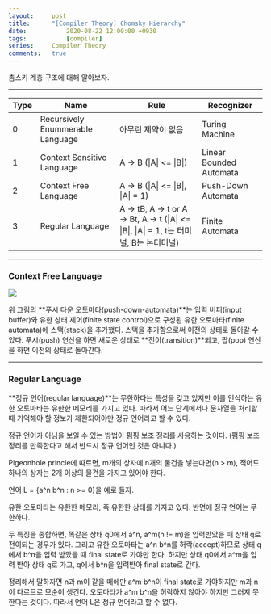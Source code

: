 ```yaml
---
layout:		post
title:		"[Compiler Theory] Chomsky Hierarchy"
date:			2020-08-22 12:00:00 +0930
tags:			[compiler]
series: 	Compiler Theory
comments:	true
---
```


촘스키 계층 구조에 대해 알아보자.

---

Type|Name|Rule|Recognizer|
---|---|---|---|
0|Recursively Enummerable Language|아무런 제약이 없음|Turing Machine|
1|Context Sensitive Language|A -> B (\|A\| <= \|B\|)|Linear Bounded Automata|
2|Context Free Language|A -> B (\|A\| <= \|B\|, \|A\| = 1)|Push-Down Automata|
3|Regular Language|A -> tB, A -> t or A -> Bt, A -> t (\|A\| <= \|B\|, \|A\| = 1, t는 터미널, B는 논터미널)|Finite Automata|

---
### Context Free Language

![](https://images.velog.io/images/chowisely/post/f472576e-ad77-4d16-87f6-8932a3f99da1/Compiler2_1.jpg)

위 그림의 **푸시 다운 오토마타(push-down-automata)**는 입력 버퍼(input buffer)와 유한 상태 제어(finite state control)으로 구성된 유한 오토마타(finite automata)에 스택(stack)을 추가했다. 스택을 추가함으로써 이전의 상태로 돌아갈 수 있다. 푸시(push) 연산을 하면 새로운 상태로 **전이(transition)**되고, 팝(pop) 연산을 하면 이전의 상태로 돌아간다.

---

### Regular Language
**정규 언어(regular language)**는 무한하다는 특성을 갖고 있지만 이를 인식하는 유한 오토마타는 유한한 메모리를 가지고 있다. 따라서 어느 단계에서나 문자열을 처리할 때 기억해야 할 정보가 제한되어야만 정규 언어라고 할 수 있다.

정규 언어가 아님을 보일 수 있는 방법이 펌핑 보조 정리를 사용하는 것이다. (펌핑 보조 정리를 만족한다고 해서 반드시 정규 언어인 것은 아니다.)

Pigeonhole princle에 따르면, m개의 상자에 n개의 물건을 넣는다면(n > m), 적어도 하나의 상자는 2개 이상의 물건을 가지고 있어야 한다.

언어 L = {a^n b^n : n >= 0}을 예로 들자.

유한 오토마타는 유한한 메모리, 즉 유한한 상태를 가지고 있다. 반면에 정규 언어는 무한하다.

두 특징을 종합하면, 똑같은 상태 q0에서 a^n, a^m(n != m)을 입력받았을 때 상태 q로 전이되는 경우가 있다. 그리고 유한 오토마타는 a^n b^n를 허락(accept)하므로 상태 q에서 b^n을 입력 받았을 때 final state로 가야만 한다. 하지만 상태 q0에서 a^m을 입력 받아 상태 q로 가고, q에서 b^n을 입력받아 final state로 간다.

정리해서 말하자면 n과 m이 같을 때에만 a^m b^n이 final state로 가야하지만 m과 n이 다르므로 모순이 생긴다. 오토마타가 a^m b^n을 허락하지 않아야 하지만 그러지 못한다는 것이다.
따라서 언어 L은 정규 언어라고 할 수 없다.

